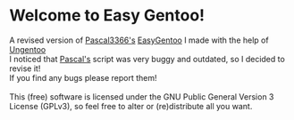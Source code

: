 # Welcome to Easy Gentoo!
A revised version of [Pascal3366's](https://github.com/Pascal3366) [EasyGentoo](https://github.com/Pascal3366/EasyGentoo) I made with the help of [Ungentoo](https://github.com/ungentoo)<br>
I noticed that [Pascal's](https://github.com/Pascal3366) script was very buggy and outdated, so I decided to revise it!<br>
If you find any bugs please report them!<br><br>
This (free) software is licensed under the GNU Public General Version 3 License (GPLv3), so feel free to alter or (re)distribute all you want.
